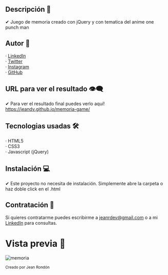 ## Descripción 💬

✔ Juego de memoria creado con jQuery y con tematica del anime one punch man
  
## Autor 🤠

· [LinkedIn](https://www.linkedin.com/in/jeandv/) <br>
· [Twitter](https://www.twitter.com/r4yb4/) <br>
· [Instagram](https://www.instagram.com/jnxrn/) <br>
· [GitHub](https://github.com/jeandv/) 

## URL para ver el resultado 👁‍🗨

✔ Para ver el resultado final puedes verlo aquí! https://jeandv.github.io/memoria-game/

## Tecnologias usadas 🛠️

· HTML5 <br>
· CSS3 <br>
· Javascript (jQuery) <br>

## Instalación 💻

✔ Este proyecto no necesita de instalación. Simplemente abre la carpeta o haz doble click en el .html

## Contratación 📧

Si quieres contratarme puedes escribirme a jeanrdev@gmail.com o a mi [LinkedIn](https://www.linkedin.com/in/jeandv/) para consultas.

# Vista previa 🔎

![memoria](https://user-images.githubusercontent.com/90219458/162907934-845abad9-cb41-46bb-afc8-e844e9e846a1.png)

<small>Creado por Jean Rondón</small>
